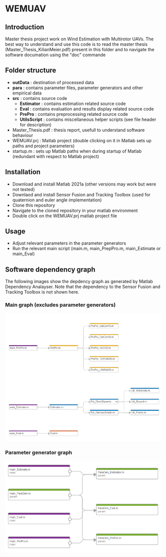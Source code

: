 # WEMUAV
## Introduction
Master thesis project work on Wind Estimation with Multirotor UAVs. The best way to understand and use this code is to read the master thesis (Master_Thesis_KilianMeier.pdf) present in this folder and to navigate the software documation using the "doc" commande 

## Folder structure 
- **outData** : destination of processed data
- **para** : contains parameter files, parameter generators and other empirical data
- **src** : contains source code
	- **Estimator** : contains estimation related source code
	- **Eval** : contains evaluation and results display related source code
	- **PrePro** : contains preprocessing related source code
	- **UtilsScript** : contains miscellaneous helper scripts (see file header for description)
- Master_Thesis.pdf : thesis report, usefull to understand software behaviour
- WEMUAV.prj : Matlab project (double clicking on it in Matlab sets up paths and project parameters)
- startup.m : sets up Matlab paths when during startup of Matlab (redundant with respect to Matlab project)

## Installation
- Download and install Matlab 2021a (other versions may work but were not tested)
- Downlaod and install Sensor Fusion and Tracking Toolbox (used for quaternion and euler angle implementation)
- Clone this repository
- Navigate to the cloned repository in your matlab environment
- Double click on the WEMUAV.prj matlab project file 

## Usage
- Adjust relevant parameters in the parameter generators
- Run the relevant main script (main.m, main\_PrepPro.m, main\_Estimate or main\_Eval)

## Software dependency graph
The following images show the depdency graph as generated by Matlab Dependency Analayser. Note that the dependency to the Sensor Fusion and Tracking Toolbox is not shown here.
### Main graph (excludes parameter generators)
![main dependency graph](https://github.com/meierkilian/WEMUAV/blob/1e06e161168d9b66603cc56d50d62fb7022e8324/dependancyGraph_main.PNG)
### Parameter generator graph
![parameter generator dependency graph](https://github.com/meierkilian/WEMUAV/blob/1e06e161168d9b66603cc56d50d62fb7022e8324/dependancyGraph_para.PNG)
